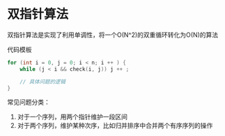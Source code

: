# 双指针算法

双指针算法是实现了利用单调性，将一个O(N^2)的双重循环转化为O(N)的算法

代码模板
```c++
for (int i = 0, j = 0; i < n; i ++ ) {
    while (j < i && check(i, j)) j ++ ;

    // 具体问题的逻辑
}
```

常见问题分类：
1. 对于一个序列，用两个指针维护一段区间
2. 对于两个序列，维护某种次序，比如归并排序中合并两个有序序列的操作